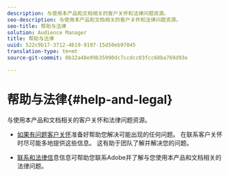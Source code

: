 ```yaml
---
description: 与使用本产品和文档相关的客户关怀和法律问题资源。
seo-description: 与使用本产品和文档相关的客户关怀和法律问题资源。
seo-title: 帮助与法律
solution: Audience Manager
title: 帮助与法律
uuid: 522c9b17-3712-4619-9197-15d50eb97045
translation-type: tm+mt
source-git-commit: 0b32a48e99b35990dc7ccdcc03fcc68ba769d93e

---
```



# 帮助与法律{#help-and-legal}

与使用本产品和文档相关的客户关怀和法律问题资源。

* [如果有问题客户关怀](/help/using/help-legal/help-problem.md)准备好帮助您解决可能出现的任何问题。 在联系客户关怀时尽可能多地提供这些信息。 这有助于团队了解并解决您的问题。


* [联系和法律信](/help/using/help-legal/help-legal-contact.md)息信息可帮助您联系Adobe并了解与您使用本产品和文档相关的法律问题。
